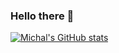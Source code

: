### Hello there 👋

[![Michal's GitHub stats](https://github-readme-stats.vercel.app/api?username=michalmalyska&count_private=true&hide=prs)](https://github.com/anuraghazra/github-readme-stats)
